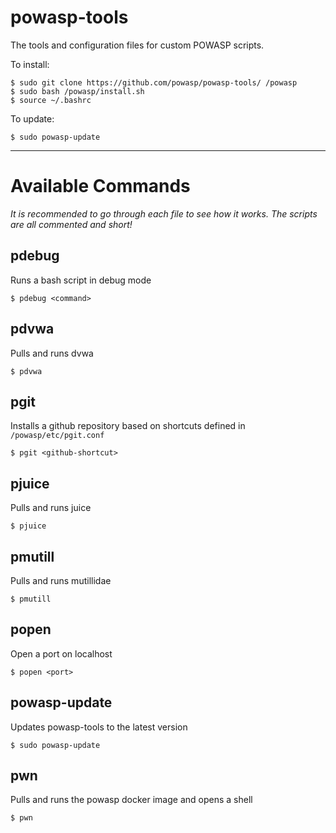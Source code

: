# powasp-tools

The tools and configuration files for custom POWASP scripts.

To install:

```
$ sudo git clone https://github.com/powasp/powasp-tools/ /powasp
$ sudo bash /powasp/install.sh
$ source ~/.bashrc
```

To update:
```
$ sudo powasp-update
```

---

# Available Commands

*It is recommended to go through each file to see how it works. The scripts are all commented and short!*


## pdebug

Runs a bash script in debug mode

```
$ pdebug <command>
```

## pdvwa

Pulls and runs dvwa

```
$ pdvwa
```

## pgit

Installs a github repository based on shortcuts defined in `/powasp/etc/pgit.conf`

```
$ pgit <github-shortcut>
```

## pjuice

Pulls and runs juice

```
$ pjuice
```

## pmutill

Pulls and runs mutillidae

```
$ pmutill
```

## popen

Open a port on localhost

```
$ popen <port>
```

## powasp-update

Updates powasp-tools to the latest version

```
$ sudo powasp-update
```

## pwn

Pulls and runs the powasp docker image and opens a shell

```
$ pwn
```
